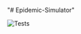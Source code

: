 "# Epidemic-Simulator" 

![Tests](https://github.com/arsh73552/Epidemic-Simulator/actions/workflows/tests.yml/badge.svg)